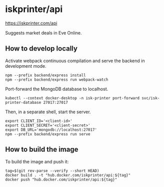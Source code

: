 # iskprinter/api
https://iskprinter.com/api

Suggests market deals in Eve Online.

## How to develop locally

Activate webpack continuous compilation and serve the backend in development mode.
```
npm --prefix backend/express install
npm --prefix backend/express run webpack-watch
```

Port-forward the MongoDB database to localhost.
```
kubectl --context docker-desktop -n isk-printer port-forward svc/isk-printer-database 27017:27017
```

Then, in a separate shell, start the server.
```
export CLIENT_ID='<client-id>'
export CLIENT_SECRET='<client-secret>'
export DB_URL='mongodb://localhost:27017'
npm --prefix backend/express run serve
```

## How to build the image

To build the image and push it:
```
tag=$(git rev-parse --verify --short HEAD)
docker build . -t "hub.docker.com/iskprinter/api:${tag}"
docker push "hub.docker.com/iskprinter/api:${tag}"
```

